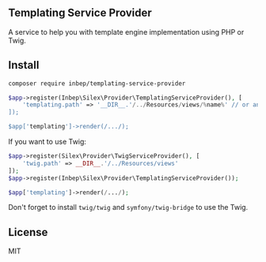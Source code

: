 Templating Service Provider
---------------------------
A service to help you with template engine implementation using PHP or Twig.

Install
-------
```bash
composer require inbep/templating-service-provider
```

```php
$app->register(Inbep\Silex\Provider\TemplatingServiceProvider(), [
    'templating.path' => '__DIR__.'/../Resources/views/%name%' // or an array
]);

$app['templating']->render(/.../);
```

If you want to use Twig:
```php
$app->register(Silex\Provider\TwigServiceProvider(), [
    'twig.path' => __DIR__.'/../Resources/views'
]);
$app->register(Inbep\Silex\Provider\TemplatingServiceProvider());

$app['templating']->render(/.../);
```

Don't forget to install `twig/twig` and `symfony/twig-bridge` to use the Twig.

License
-------
MIT
